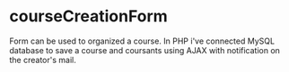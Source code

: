 # courseCreationForm
Form can be used to organized a course. In PHP i've connected MySQL database to save a course and coursants using AJAX with notification on the creator's mail.
